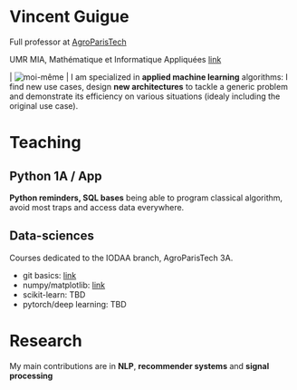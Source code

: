 
# Vincent Guigue

Full professor at [AgroParisTech](http://www2.agroparistech.fr)

UMR MIA, Mathématique et Informatique Appliquées [link](https://www6.inrae.fr/mia-paris)

| ![moi-même](https://github.com/vguigue/vguigue.github.io/resources/vincentRed.jpg) | I am specialized in **applied machine learning** algorithms: I find new use cases, design **new architectures** to tackle a generic problem and demonstrate its efficiency on various situations (idealy including the original use case).

# Teaching

## Python 1A / App

**Python reminders, SQL bases** being able to program classical algorithm, avoid most traps and access data everywhere.

## Data-sciences

Courses dedicated to the IODAA branch, AgroParisTech 3A.

* git basics: [link](https://github.com/vguigue/tuto_git)
* numpy/matplotlib: [link](https://github.com/vguigue/tuto_numpy)
* scikit-learn: TBD
* pytorch/deep learning: TBD


# Research

My main contributions are in **NLP**, **recommender systems** and **signal processing**